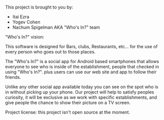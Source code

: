 This project is brought to you by:
- Itai Ezra
- Yogev Cohen
- Nachum Spigelman
  AKA "Who's In?" team

"Who's In?" vision:

This software is designed for Bars, clubs, Restaurants, etc...
for the use of every person who goes out to those places.

The "Who's In?" is a social app for Android based smartphones that allows everyone to see who is inside of the establishment,
people that checked in using "Who's In?". plus users can use our web site and app to follow their friends.

Unlike any other social app available today you can see on the spot who is in without picking up your phone. 
Our project will help to satisfy peoples curiosity, it will be exclusive as we work with specific establishments, 
and give people the chance to show their picture on a TV screen. 

Project license: this project isn't open source at the moment.